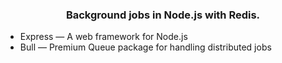 <h3 align="center">
	Background jobs in Node.js with Redis.
</h3>

-  Express — A web framework for Node.js
-  Bull — Premium Queue package for handling distributed jobs
